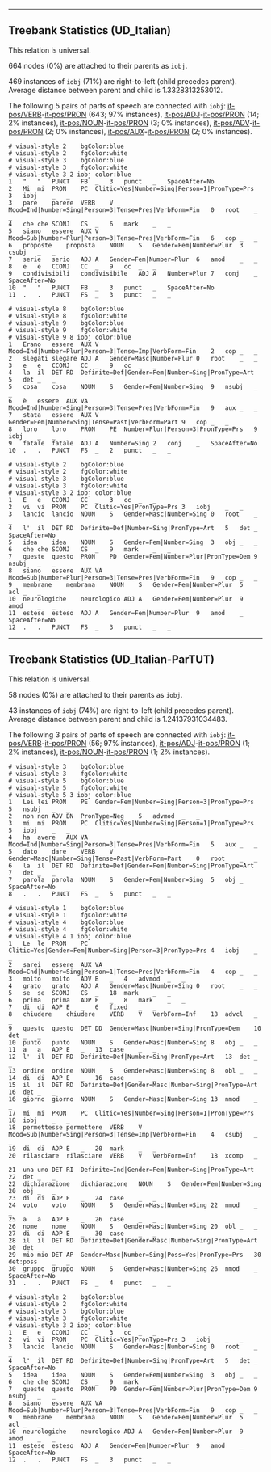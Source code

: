 

--------------------------------------------------------------------------------

## Treebank Statistics (UD_Italian)

This relation is universal.

664 nodes (0%) are attached to their parents as `iobj`.

469 instances of `iobj` (71%) are right-to-left (child precedes parent).
Average distance between parent and child is 1.3328313253012.

The following 5 pairs of parts of speech are connected with `iobj`: [it-pos/VERB]()-[it-pos/PRON]() (643; 97% instances), [it-pos/ADJ]()-[it-pos/PRON]() (14; 2% instances), [it-pos/NOUN]()-[it-pos/PRON]() (3; 0% instances), [it-pos/ADV]()-[it-pos/PRON]() (2; 0% instances), [it-pos/AUX]()-[it-pos/PRON]() (2; 0% instances).


~~~ conllu
# visual-style 2	bgColor:blue
# visual-style 2	fgColor:white
# visual-style 3	bgColor:blue
# visual-style 3	fgColor:white
# visual-style 3 2 iobj	color:blue
1	"	"	PUNCT	FB	_	3	punct	_	SpaceAfter=No
2	Mi	mi	PRON	PC	Clitic=Yes|Number=Sing|Person=1|PronType=Prs	3	iobj	_	_
3	pare	parere	VERB	V	Mood=Ind|Number=Sing|Person=3|Tense=Pres|VerbForm=Fin	0	root	_	_
4	che	che	SCONJ	CS	_	6	mark	_	_
5	siano	essere	AUX	V	Mood=Sub|Number=Plur|Person=3|Tense=Pres|VerbForm=Fin	6	cop	_	_
6	proposte	proposta	NOUN	S	Gender=Fem|Number=Plur	3	csubj	_	_
7	serie	serio	ADJ	A	Gender=Fem|Number=Plur	6	amod	_	_
8	e	e	CCONJ	CC	_	9	cc	_	_
9	condivisibili	condivisibile	ADJ	A	Number=Plur	7	conj	_	SpaceAfter=No
10	"	"	PUNCT	FB	_	3	punct	_	SpaceAfter=No
11	.	.	PUNCT	FS	_	3	punct	_	_

~~~


~~~ conllu
# visual-style 8	bgColor:blue
# visual-style 8	fgColor:white
# visual-style 9	bgColor:blue
# visual-style 9	fgColor:white
# visual-style 9 8 iobj	color:blue
1	Erano	essere	AUX	V	Mood=Ind|Number=Plur|Person=3|Tense=Imp|VerbForm=Fin	2	cop	_	_
2	slegati	slegare	ADJ	A	Gender=Masc|Number=Plur	0	root	_	_
3	e	e	CCONJ	CC	_	9	cc	_	_
4	la	il	DET	RD	Definite=Def|Gender=Fem|Number=Sing|PronType=Art	5	det	_	_
5	cosa	cosa	NOUN	S	Gender=Fem|Number=Sing	9	nsubj	_	_
6	è	essere	AUX	VA	Mood=Ind|Number=Sing|Person=3|Tense=Pres|VerbForm=Fin	9	aux	_	_
7	stata	essere	AUX	V	Gender=Fem|Number=Sing|Tense=Past|VerbForm=Part	9	cop	_	_
8	loro	loro	PRON	PE	Number=Plur|Person=3|PronType=Prs	9	iobj	_	_
9	fatale	fatale	ADJ	A	Number=Sing	2	conj	_	SpaceAfter=No
10	.	.	PUNCT	FS	_	2	punct	_	_

~~~


~~~ conllu
# visual-style 2	bgColor:blue
# visual-style 2	fgColor:white
# visual-style 3	bgColor:blue
# visual-style 3	fgColor:white
# visual-style 3 2 iobj	color:blue
1	E	e	CCONJ	CC	_	3	cc	_	_
2	vi	vi	PRON	PC	Clitic=Yes|PronType=Prs	3	iobj	_	_
3	lancio	lancio	NOUN	S	Gender=Masc|Number=Sing	0	root	_	_
4	l'	il	DET	RD	Definite=Def|Number=Sing|PronType=Art	5	det	_	SpaceAfter=No
5	idea	idea	NOUN	S	Gender=Fem|Number=Sing	3	obj	_	_
6	che	che	SCONJ	CS	_	9	mark	_	_
7	queste	questo	PRON	PD	Gender=Fem|Number=Plur|PronType=Dem	9	nsubj	_	_
8	siano	essere	AUX	VA	Mood=Sub|Number=Plur|Person=3|Tense=Pres|VerbForm=Fin	9	cop	_	_
9	membrane	membrana	NOUN	S	Gender=Fem|Number=Plur	5	acl	_	_
10	neurologiche	neurologico	ADJ	A	Gender=Fem|Number=Plur	9	amod	_	_
11	estese	esteso	ADJ	A	Gender=Fem|Number=Plur	9	amod	_	SpaceAfter=No
12	.	.	PUNCT	FS	_	3	punct	_	_

~~~




--------------------------------------------------------------------------------

## Treebank Statistics (UD_Italian-ParTUT)

This relation is universal.

58 nodes (0%) are attached to their parents as `iobj`.

43 instances of `iobj` (74%) are right-to-left (child precedes parent).
Average distance between parent and child is 1.24137931034483.

The following 3 pairs of parts of speech are connected with `iobj`: [it-pos/VERB]()-[it-pos/PRON]() (56; 97% instances), [it-pos/ADJ]()-[it-pos/PRON]() (1; 2% instances), [it-pos/NOUN]()-[it-pos/PRON]() (1; 2% instances).


~~~ conllu
# visual-style 3	bgColor:blue
# visual-style 3	fgColor:white
# visual-style 5	bgColor:blue
# visual-style 5	fgColor:white
# visual-style 5 3 iobj	color:blue
1	Lei	lei	PRON	PE	Gender=Fem|Number=Sing|Person=3|PronType=Prs	5	nsubj	_	_
2	non	non	ADV	BN	PronType=Neg	5	advmod	_	_
3	mi	mi	PRON	PC	Clitic=Yes|Number=Sing|Person=1|PronType=Prs	5	iobj	_	_
4	ha	avere	AUX	VA	Mood=Ind|Number=Sing|Person=3|Tense=Pres|VerbForm=Fin	5	aux	_	_
5	dato	dare	VERB	V	Gender=Masc|Number=Sing|Tense=Past|VerbForm=Part	0	root	_	_
6	la	il	DET	RD	Definite=Def|Gender=Fem|Number=Sing|PronType=Art	7	det	_	_
7	parola	parola	NOUN	S	Gender=Fem|Number=Sing	5	obj	_	SpaceAfter=No
8	.	.	PUNCT	FS	_	5	punct	_	_

~~~


~~~ conllu
# visual-style 1	bgColor:blue
# visual-style 1	fgColor:white
# visual-style 4	bgColor:blue
# visual-style 4	fgColor:white
# visual-style 4 1 iobj	color:blue
1	Le	le	PRON	PC	Clitic=Yes|Gender=Fem|Number=Sing|Person=3|PronType=Prs	4	iobj	_	_
2	sarei	essere	AUX	VA	Mood=Cnd|Number=Sing|Person=1|Tense=Pres|VerbForm=Fin	4	cop	_	_
3	molto	molto	ADV	B	_	4	advmod	_	_
4	grato	grato	ADJ	A	Gender=Masc|Number=Sing	0	root	_	_
5	se	se	SCONJ	CS	_	18	mark	_	_
6	prima	prima	ADP	E	_	8	mark	_	_
7	di	di	ADP	E	_	6	fixed	_	_
8	chiudere	chiudere	VERB	V	VerbForm=Inf	18	advcl	_	_
9	questo	questo	DET	DD	Gender=Masc|Number=Sing|PronType=Dem	10	det	_	_
10	punto	punto	NOUN	S	Gender=Masc|Number=Sing	8	obj	_	_
11	a	a	ADP	E	_	13	case	_	_
12	l'	il	DET	RD	Definite=Def|Number=Sing|PronType=Art	13	det	_	_
13	ordine	ordine	NOUN	S	Gender=Masc|Number=Sing	8	obl	_	_
14	di	di	ADP	E	_	16	case	_	_
15	il	il	DET	RD	Definite=Def|Gender=Masc|Number=Sing|PronType=Art	16	det	_	_
16	giorno	giorno	NOUN	S	Gender=Masc|Number=Sing	13	nmod	_	_
17	mi	mi	PRON	PC	Clitic=Yes|Number=Sing|Person=1|PronType=Prs	18	iobj	_	_
18	permettesse	permettere	VERB	V	Mood=Sub|Number=Sing|Person=3|Tense=Imp|VerbForm=Fin	4	csubj	_	_
19	di	di	ADP	E	_	20	mark	_	_
20	rilasciare	rilasciare	VERB	V	VerbForm=Inf	18	xcomp	_	_
21	una	uno	DET	RI	Definite=Ind|Gender=Fem|Number=Sing|PronType=Art	22	det	_	_
22	dichiarazione	dichiarazione	NOUN	S	Gender=Fem|Number=Sing	20	obj	_	_
23	di	di	ADP	E	_	24	case	_	_
24	voto	voto	NOUN	S	Gender=Masc|Number=Sing	22	nmod	_	_
25	a	a	ADP	E	_	26	case	_	_
26	nome	nome	NOUN	S	Gender=Masc|Number=Sing	20	obl	_	_
27	di	di	ADP	E	_	30	case	_	_
28	il	il	DET	RD	Definite=Def|Gender=Masc|Number=Sing|PronType=Art	30	det	_	_
29	mio	mio	DET	AP	Gender=Masc|Number=Sing|Poss=Yes|PronType=Prs	30	det:poss	_	_
30	gruppo	gruppo	NOUN	S	Gender=Masc|Number=Sing	26	nmod	_	SpaceAfter=No
31	.	.	PUNCT	FS	_	4	punct	_	_

~~~


~~~ conllu
# visual-style 2	bgColor:blue
# visual-style 2	fgColor:white
# visual-style 3	bgColor:blue
# visual-style 3	fgColor:white
# visual-style 3 2 iobj	color:blue
1	E	e	CCONJ	CC	_	3	cc	_	_
2	vi	vi	PRON	PC	Clitic=Yes|PronType=Prs	3	iobj	_	_
3	lancio	lancio	NOUN	S	Gender=Masc|Number=Sing	0	root	_	_
4	l'	il	DET	RD	Definite=Def|Number=Sing|PronType=Art	5	det	_	SpaceAfter=No
5	idea	idea	NOUN	S	Gender=Fem|Number=Sing	3	obj	_	_
6	che	che	SCONJ	CS	_	9	mark	_	_
7	queste	questo	PRON	PD	Gender=Fem|Number=Plur|PronType=Dem	9	nsubj	_	_
8	siano	essere	AUX	VA	Mood=Sub|Number=Plur|Person=3|Tense=Pres|VerbForm=Fin	9	cop	_	_
9	membrane	membrana	NOUN	S	Gender=Fem|Number=Plur	5	acl	_	_
10	neurologiche	neurologico	ADJ	A	Gender=Fem|Number=Plur	9	amod	_	_
11	estese	esteso	ADJ	A	Gender=Fem|Number=Plur	9	amod	_	SpaceAfter=No
12	.	.	PUNCT	FS	_	3	punct	_	_

~~~


